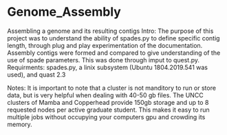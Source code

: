 # Genome_Assembly
Assembling a genome and its resulting contigs
Intro: The purpose of this project was to understand the ability of spades.py to define specific contig length, through plug and play experimentation of the documentation. Assembly contigs were formed and compared to give understanding of the use of spade parameters. This was done through imput to quest.py.
Requirments: spades.py, a linix subsystem (Ubuntu 1804.2019.541 was used), and quast 2.3

Notes: It is important to note that a cluster is not manditory to run or store data, but is very helpful when dealing with 40-50 gb files. The UNCC clusters of Mamba and Copperhead provide 150gb storage and up to 8 requested nodes per active graduate student. This makes it easy to run multiple jobs without occupying your computers gpu and crowding its memory. 
